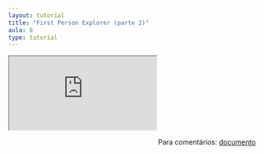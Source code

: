```yaml
---
layout: tutorial
title: "First Person Explorer (parte 2)"
aula: 8
type: tutorial
---
```


<iframe src="https://docs.google.com/document/d/e/2PACX-1vTuSZswQrQVke2E0msxZPN4qfqEtBop3LaCn97aKh-seJE5aKC86m5_rMRkPnWqYwY9QQMh28FrTjB_/pub?embedded=true"></iframe>

<span style="float:right">Para comentários: [documento](https://docs.google.com/document/d/1rk0nM1f3spSBBAgDIcUUbdajx2L0y58cRMBONkDDsoc/edit?usp=sharing)</span>
